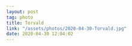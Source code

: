 ```yaml
---
layout: post
tag: photo
title: Torvald
link: "/assets/photos/2020-04-30-Torvald.jpg"
date: 2020-04-30 12:04:02
---
```

